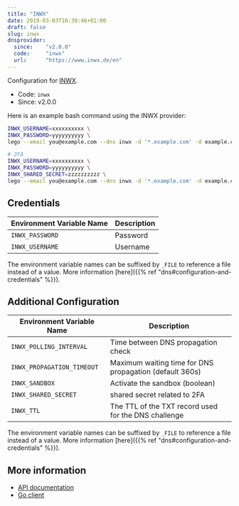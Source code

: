 ```yaml
---
title: "INWX"
date: 2019-03-03T16:39:46+01:00
draft: false
slug: inwx
dnsprovider:
  since:    "v2.0.0"
  code:     "inwx"
  url:      "https://www.inwx.de/en"
---
```


<!-- THIS DOCUMENTATION IS AUTO-GENERATED. PLEASE DO NOT EDIT. -->
<!-- providers/dns/inwx/inwx.toml -->
<!-- THIS DOCUMENTATION IS AUTO-GENERATED. PLEASE DO NOT EDIT. -->


Configuration for [INWX](https://www.inwx.de/en).


<!--more-->

- Code: `inwx`
- Since: v2.0.0


Here is an example bash command using the INWX provider:

```bash
INWX_USERNAME=xxxxxxxxxx \
INWX_PASSWORD=yyyyyyyyyy \
lego --email you@example.com --dns inwx -d '*.example.com' -d example.com run

# 2FA
INWX_USERNAME=xxxxxxxxxx \
INWX_PASSWORD=yyyyyyyyyy \
INWX_SHARED_SECRET=zzzzzzzzzz \
lego --email you@example.com --dns inwx -d '*.example.com' -d example.com run
```




## Credentials

| Environment Variable Name | Description |
|-----------------------|-------------|
| `INWX_PASSWORD` | Password |
| `INWX_USERNAME` | Username |

The environment variable names can be suffixed by `_FILE` to reference a file instead of a value.
More information [here]({{% ref "dns#configuration-and-credentials" %}}).


## Additional Configuration

| Environment Variable Name | Description |
|--------------------------------|-------------|
| `INWX_POLLING_INTERVAL` | Time between DNS propagation check |
| `INWX_PROPAGATION_TIMEOUT` | Maximum waiting time for DNS propagation (default 360s) |
| `INWX_SANDBOX` | Activate the sandbox (boolean) |
| `INWX_SHARED_SECRET` | shared secret related to 2FA |
| `INWX_TTL` | The TTL of the TXT record used for the DNS challenge |

The environment variable names can be suffixed by `_FILE` to reference a file instead of a value.
More information [here]({{% ref "dns#configuration-and-credentials" %}}).




## More information

- [API documentation](https://www.inwx.de/en/help/apidoc)
- [Go client](https://github.com/nrdcg/goinwx)

<!-- THIS DOCUMENTATION IS AUTO-GENERATED. PLEASE DO NOT EDIT. -->
<!-- providers/dns/inwx/inwx.toml -->
<!-- THIS DOCUMENTATION IS AUTO-GENERATED. PLEASE DO NOT EDIT. -->
